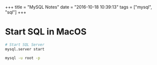 +++
title = "MySQL Notes"
date = "2016-10-18 10:39:13"
tags =  ["mysql", "sql"]
+++
# Start SQL in MacOS

```sh
# Start SQL Server
mysql.server start
```

```sh
mysql -u root -p
```

